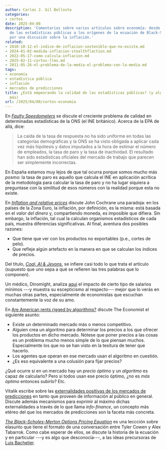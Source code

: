```yaml
---
author: Carlos J. Gil Bellosta
categories:
- cortos
date: 2025-04-08
description: 'Comentarios sobre varios artículos sobre economía: desde la calidad
  de las estadísticas públicas a los orígenes de la ecuación de Black-Scholes, pasando
  por una discusión sobre la inflación.'
related:
- 2010-10-12-el-indice-de-inflacion-sostenible-que-no-existe.md
- 2024-01-02-medida-inflacion-stealthflaction.md
- 2022-05-17-como-calcula-inflacion.md
- 2025-02-11-cortos-llms.md
- 2011-05-26-el-problema-de-la-media-el-problema-con-la-media.md
tags:
- economía
- estadística pública
- inflación
- mercados de predicciones
title: ¿Está empeorando la calidad de las estadísticas públicas? (y algunos asuntos
  más)
url: /2025/04/08/cortos-economia
---
```


En [_Faulty Speedometers_](https://www.kentclarkcenter.org/filterable-categories/on-global-markets/faulty-speedometers/) se discute el creciente problema de calidad en determinadas estadísticas de la ONS (el INE británico). Acerca de la EPA de allá, dice:

> La caída de la tasa de respuesta no ha sido uniforme en todas las categorías demográficas y la ONS se ha visto obligada a aplicar cada vez más hipótesis y datos imputados a la hora de estimar el número de empleados, la tasa de paro y la tasa de inactividad. El resultado han sido estadísticas oficiales del mercado de trabajo que parecen ser simplemente incorrectas.

En España estamos muy lejos de que tal ocurra porque somos mucho más _posmo_: la tasa de paro es aquello que calcula el INE en aplicación acrítica de la metodología para calcular la tasa de paro y no ha lugar siquiera a preguntase con la similitud de esos números con la realidad porque esta no existe.

En [_Inflation and relative prices_](https://www.grumpy-economist.com/p/inflation-and-relative-prices) discute John Cochrane una paradoja: en los países de la Zona Euro, la inflación, por definición, es la misma: está basada en el _valor del dinero_ y, compartiendo moneda, es imposible que difiera. Sin embargo, la inflación, tal cual la calculan organismos estadísticos de cada país, muestra diferencias significativas. Al final, aventura dos posibles razones:
- Que tiene que ver con los productos no exportables (p.e., cortes de pelo).
- Que refleje algún artefacto en la manera en que se calculan los índices de precios.

Del titulo, [_Coal, AI & Jevons_](https://www.kentclarkcenter.org/filterable-categories/on-global-markets/coal-ai-jevons/), se infiere casi todo lo que trata el artículo (supuesto que uno sepa a qué se refieren las tres palabras que lo componen).

Un médico, Dinomight, analiza [aquí](https://dynomight.net/prices/) el impacto de cierto tipo de salarios mínimos ---y muestra su escepticismo al respecto--- mejor que lo verás en muchas otras partes, especialmente de economistas que escuchan constantemente la voz de su amo.

En [Are American rents rigged by algorithms?](https://www.economist.com/finance-and-economics/2024/08/29/are-american-rents-rigged-by-algorithms) discute The Economist el siguiente asunto:
- Existe un determinado mercado más o menos competitivo.
- Alguien crea un algoritmo para determinar los precios a los que ofrecer los productos en dicho mercado. Nótese que poner precios a las cosas es un problema mucho menos simple de lo que piensan muchos. Especialmente los que no se han visto en la tesitura de tener que hacerlo.
- Los agentes que operan en ese mercado usan el algoritmo en cuestión.
- ¿Es eso equivalente a una colusión para fijar precios?

¿Qué ocurre si en un mercado hay un _precio óptimo_ y un _algoritmo_ es capaz de calcularlo? Pero si todos usan ese precio óptimo, ¿no es _más óptimo_ entonces subirlo? Etc.

Vitalik escribe sobre las [externalidades positivas de los mercados de predicciones](https://vitalik.eth.limo/general/2024/11/09/infofinance.html) en tanto que proveen de información al público en general. Discute además mecanismos para exprimir al máximo dichas externalidades a través de lo que llama _info-finance_, un concepto más etéreo del que los mercados de predicciones son la faceta más concreta.

[_The Black-Scholes-Merton Options Pricing Equation_](https://marginalrevolution.com/marginalrevolution/2024/02/the-black-scholes-merton-options-pricing-equation.html) es una leccción sobre elasunto que tiene el formato de una conversación entre Tyler Cowen y Alex Tabarrok. Como cabe esperar de ellos, se discute la historia de la ecuación y en particular ---y es algo que desconocía---, a las ideas precursoras de [Luis Bachelier](https://en.wikipedia.org/wiki/Louis_Bachelier).